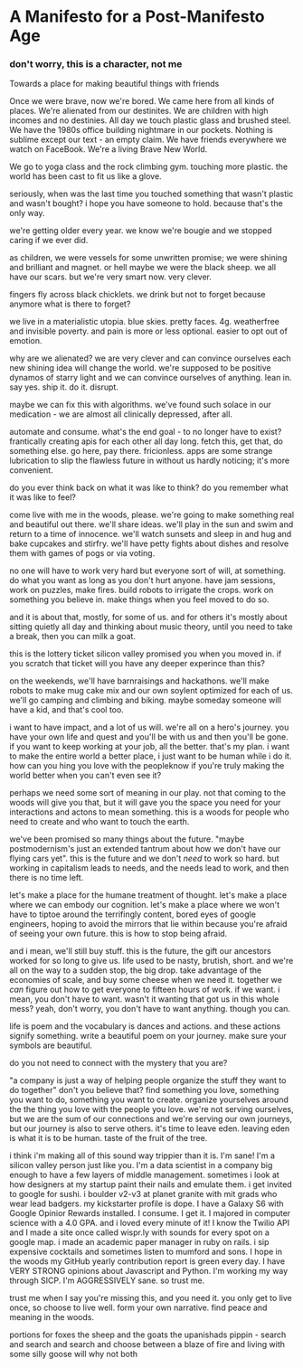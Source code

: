 # A Manifesto for a Post-Manifesto Age
### don't worry, this is a character, not me

Towards a place for making beautiful things with friends

Once we were brave, now we're bored. We came here from all kinds of places. We're alienated from our destinites.
We are children with high incomes and no destinies. All day we touch plastic glass and brushed steel. We have the 1980s office building nightmare in our pockets. Nothing is sublime except our text - an empty claim. We have friends everywhere we watch on FaceBook. We're a living Brave New World.

We go to yoga class and the rock climbing gym. touching more plastic. the world has been cast to fit us like a glove.

seriously, when was the last time you touched something that wasn't plastic and wasn't bought? i hope you have someone to hold. because that's the only way.

we're getting older every year. we know we're bougie and we stopped caring if we ever did.

as children, we were vessels for some unwritten promise; we were shining and brilliant and magnet. or hell maybe we were the black sheep. we all have our scars. but we're very smart now. very clever.

fingers fly across black chicklets. we drink but not to forget because anymore what is there to forget?

we live in a materialistic utopia. blue skies. pretty faces. 4g. weatherfree and invisible poverty. and pain is more or less optional. easier to opt out of emotion.

why are we alienated? we are very clever and can convince ourselves each new shining idea will change the world. we're supposed to be positive dynamos of starry light and we can convince ourselves of anything. lean in. say yes. ship it. do it. disrupt.

maybe we can fix this with algorithms. we've found such solace in our medication - we are almost all clinically depressed, after all.

automate and consume. what's the end goal - to no longer have to exist? frantically creating apis for each other all day long. fetch this, get that, do something else. go here, pay there. fricionless. apps are some strange lubrication to slip the flawless future in without us hardly noticing; it's more convenient.

do you ever think back on what it was like to think? do you remember what it was like to feel?

come live with me in the woods, please. we're going to make something real and beautiful out there. we'll share ideas. we'll play in the sun and swim and return to a time of innocence. we'll watch sunsets and sleep in and hug and bake cupcakes and stirfry. we'll have petty fights about dishes and resolve them with games of pogs or via voting.

no one will have to work very hard but everyone sort of will, at something. do what you want as long as you don't hurt anyone. have jam sessions, work on puzzles, make fires. build robots to irrigate the crops. work on something you believe in. make things when you feel moved to do so.

and it is about that, mostly, for some of us. and for others it's mostly about sitting quietly all day and thinking about music theory, until you need to take a break, then you can milk a goat.

this is the lottery ticket silicon valley promised you when you moved in. if you scratch that ticket will you have any deeper experince than this?

on the weekends, we'll have barnraisings and hackathons. we'll make robots to make mug cake mix and our own soylent optimized for each of us. we'll go camping and climbing and biking. maybe someday someone will have a kid, and that's cool too.

i want to have impact, and a lot of us will. we're all on a hero's journey. you have your own life and quest and you'll be with us and then you'll be gone. if you want to keep working at your job, all the better. that's my plan. i want to make the entire world a better place, i just want to be human while i do it. how can you hing you love with the peopleknow if you're truly making the world better when you can't even see it?

perhaps we need some sort of meaning in our play. not that coming to the woods will give you that, but it will gave you the space you need for your interactions and actons to mean something. this is a woods for people who need to create and who want to touch the earth.

we've been promised so many things about the future. "maybe postmodernism's just an extended tantrum about how we don't have our flying cars yet". this is the future and we don't *need* to work so hard. but working in capitalism leads to needs, and the needs lead to work, and then there is no time left.

let's make a place for the humane treatment of thought. let's make a place where we can embody our cognition. let's make a place where we won't have to tiptoe around the terrifingly content, bored eyes of google engineers, hoping to avoid the mirrors that lie within because you're afraid of seeing your own future. this is how to stop being afraid.

and i mean, we'll still buy stuff. this is the future, the gift our ancestors worked for so long to give us. life used to be nasty, brutish, short. and we're all on the way to a sudden stop, the big drop. take advantage of the economies of scale, and buy some cheese when we need it. together we *can* figure out how to get everyone to fifteen hours of work. if we want. i mean, you don't have to want. wasn't it wanting that got us in this whole mess? yeah, don't worry, you don't have to want anything. though you can.

life is poem and the vocabulary is dances and actions. and these actions signify something. write a beautiful poem on your journey. make sure your symbols are beautiful.

do you not need to connect with the mystery that you are?

"a company is just a way of helping people organize the stuff they want to do together"
don't you believe that? find something you love, something you want to do, something you want to create. organize yourselves around the the thing you love with the people you love. we're not serving ourselves, but we are the sum of our connections and we're serving our own journeys, but our journey is also to serve others. it's time to leave eden. leaving eden is what it is to be human. taste of the fruit of the tree.

i think i'm making all of this sound way trippier than it is. I'm sane! I'm a silicon valley person just like you. I'm a data scientist in a company big enough to have a few layers of middle management. sometimes i look at how designers at my startup paint their nails and emulate them. i get invited to google for sushi. i boulder v2-v3 at planet granite with mit grads who wear lead badgers. my kickstarter profile is dope. I have a Galaxy S6 with Google Opinior Rewards installed. I consume. I get it. I majored in computer science with a 4.0 GPA. and i loved every minute of it! I know the Twilio API and I made a site once called wispr.ly with sounds for every spot on a google map. i made an academic paper manager in ruby on rails. i sip expensive cocktails and sometimes listen to mumford and sons. I hope in the woods my GitHub yearly contribution report is green every day. I have VERY STRONG opinions about Javascript and Python. I'm working my way through SICP. I'm AGGRESSIVELY sane. so trust me.

trust me when I say you're missing this, and you need it. you only get to live once, so choose to live well. form your own narrative. find peace and meaning in the woods.












portions for foxes
the sheep and the goats
the upanishads
pippin - search and search and search and choose between a blaze of fire and living with some silly goose will
why not both








